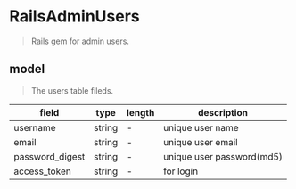 # RailsAdminUsers
> Rails gem for admin users.

## model
> The users table fileds.

| field           | type   | length | description               |
| --------------- | ------ | ------ | ------------------------- |
| username        | string | -      | unique user name          |
| email           | string | -      | unique user email         |
| password_digest | string | -      | unique user password(md5) |
| access_token    | string | -      | for login                 |
